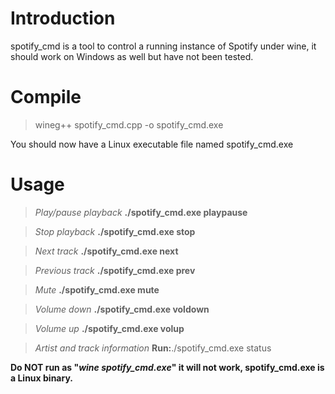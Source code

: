 # Introduction #

spotify\_cmd is a tool to control a running instance of Spotify under wine, it should work on Windows as well but have not been tested.


# Compile #

> wineg++ spotify\_cmd.cpp -o spotify\_cmd.exe

You should now have a Linux executable file named spotify\_cmd.exe

# Usage #

> _Play/pause playback_ **./spotify\_cmd.exe playpause**

> _Stop playback_ **./spotify\_cmd.exe stop**

> _Next track_ **./spotify\_cmd.exe next**

> _Previous track_ **./spotify\_cmd.exe prev**

> _Mute_ **./spotify\_cmd.exe mute**

> _Volume down_ **./spotify\_cmd.exe voldown**

> _Volume up_ **./spotify\_cmd.exe volup**

> _Artist and track information_ **Run:**./spotify\_cmd.exe status

**Do NOT run as "_wine spotify\_cmd.exe_" it will not work, spotify\_cmd.exe is a Linux binary.**